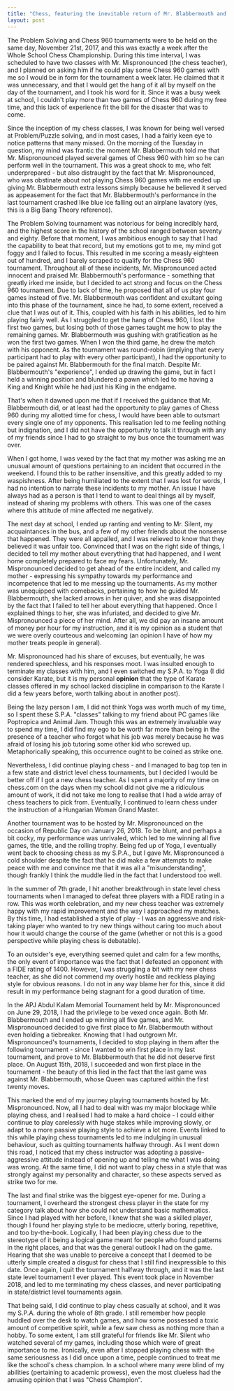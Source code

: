 ```yaml
---
title: "Chess, featuring the inevitable return of Mr. Blabbermouth and Mr. Silent - Part Three"
layout: post
---
```

The Problem Solving and Chess 960 tournaments were to be held on the same day, November 21st, 2017, and this was exactly a week after the Whole School Chess Championship. During this time interval, I was scheduled to have two classes with Mr. Mispronounced (the chess teacher), and I planned on asking him if he could play some Chess 960 games with me so I would be in form for the tournament a week later. He claimed that it was unnecessary, and that I would get the hang of it all by myself on the day of the tournament, and I took his word for it. Since it was a busy week at school, I couldn't play more than two games of Chess 960 during my free time, and this lack of experience fit the bill for the disaster that was to come.


Since the inception of my chess classes, I was known for being well versed at Problem/Puzzle solving, and in most cases, I had a fairly keen eye to notice patterns that many missed. On the morning of the Tuesday in question, my mind was frantic the moment Mr. Blabbermouth told me that Mr. Mispronounced played several games of Chess 960 with him so he can perform well in the tournament. This was a great shock to me, who felt underprepared - but also distraught by the fact that Mr. Mispronounced, who was obstinate about not playing Chess 960 games with me ended up giving Mr. Blabbermouth extra lessons simply because he believed it served as appeasement for the fact that Mr. Blabbermouth's performance in the last tournament crashed like blue ice falling out an airplane lavatory (yes, this is a Big Bang Theory reference). 

The Problem Solving tournament was notorious for being incredibly hard, and the highest score in the history of the school ranged between seventy and eighty. Before that moment, I was ambitious enough to say that I had the capability to beat that record, but my emotions got to me, my mind got foggy and I failed to focus. This resulted in me scoring a measly eighteen out of hundred, and I barely scraped to qualify for the Chess 960 tournament. Throughout all of these incidents, Mr. Mispronounced acted innocent and praised Mr. Blabbermouth's performance - something that greatly irked me inside, but I decided to act strong and focus on the Chess 960 tournament. Due to lack of time, he proposed that all of us play four games instead of five. Mr. Blabbermouth was confident and exultant going into this phase of the tournament, since he had, to some extent, received a clue that I was out of it. This, coupled with his faith in his abilities, led to him playing fairly well. As I struggled to get the hang of Chess 960, I lost the first two games, but losing both of those games taught me how to play the remaining games. Mr. Blabbermouth was gushing with gratification as he won the first two games. When I won the third game, he drew the match with his opponent. As the tournament was round-robin (implying that every participant had to play with every other participant), I had the opportunity to be paired against Mr. Blabbermouth for the final match. Despite Mr. Blabbermouth's "experience", I ended up drawing the game, but in fact I held a winning position and blundered a pawn which led to me having a King and Knight while he had just his King in the endgame. 

That's when it dawned upon me that if I received the guidance that Mr. Blabbermouth did, or at least had the opportunity to play games of Chess 960 during my allotted time for chess, I would have been able to outsmart every single one of my opponents. This realisation led to me feeling nothing but indignation, and I did not have the opportunity to talk it through with any of my friends since I had to go straight to my bus once the tournament was over.

When I got home, I was vexed by the fact that my mother was asking me an unusual amount of questions pertaining to an incident that occurred in the weekend. I found this to be rather insensitive, and this greatly added to my waspishness. After being humiliated to the extent that I was lost for words, I had no intention to narrate these incidents to my mother. An issue I have always had as a person is that I tend to want to deal things all by myself, instead of sharing my problems with others. This was one of the cases where this attitude of mine affected me negatively.

The next day at school, I ended up ranting and venting to Mr. Silent, my acquaintances in the bus, and a few of my other friends about the nonsense that happened. They were all appalled, and I was relieved to know that they believed it was unfair too. Convinced that I was on the right side of things, I decided to tell my mother about everything that had happened, and I went home completely prepared to face my fears. Unfortunately, Mr. Mispronounced decided to get ahead of the entire incident, and called my mother - expressing his sympathy towards my performance and incompetence that led to me messing up the tournaments. As my mother was unequipped with comebacks, pertaining to how he guided Mr. Blabbermouth, she lacked arrows in her quiver, and she was disappointed by the fact that I failed to tell her about everything that happened. Once I explained things to her, she was infuriated, and decided to give Mr. Mispronounced a piece of her mind. After all, we did pay an insane amount of money per hour for my instruction, and it is my opinion as a student that we were overly courteous and welcoming (an opinion I have of how my mother treats people in general). 

Mr. Mispronounced had his share of excuses, but eventually, he was rendered speechless, and his responses moot. I was insulted enough to terminate my classes with him, and I even switched my S.P.A. to Yoga (I did consider Karate, but it is my personal **opinion** that the type of Karate classes offered in my school lacked discipline in comparison to the Karate I did a few years before, worth talking about in another post). 

Being the lazy person I am, I did not think Yoga was worth much of my time, so I spent these S.P.A. "classes" talking to my friend about PC games like Poptropica and Animal Jam. Though this was an extremely invaluable way to spend my time, I did find my ego to be worth far more than being in the presence of a teacher who forgot what his job was merely because he was afraid of losing his job tutoring some other kid who screwed up. Metaphorically speaking, this occurrence ought to be coined as strike one.

Nevertheless, I did continue playing chess - and I managed to bag top ten in a few state and district level chess tournaments, but I decided I would be better off if I got a new chess teacher. As I spent a majority of my time on chess.com on the days when my school did not give me a ridiculous amount of work, it did not take me long to realise that I had a wide array of chess teachers to pick from. Eventually, I continued to learn chess under the instruction of a Hungarian Woman Grand Master. 

Another tournament was to be hosted by Mr. Mispronounced on the occasion of Republic Day on January 26, 2018. To be blunt, and perhaps a bit cocky, my performance was unrivaled, which led to me winning all five games, the title, and the rolling trophy. Being fed up of Yoga, I eventually went back to choosing chess as my S.P.A., but I gave Mr. Mispronounced a cold shoulder despite the fact that he did make a few attempts to make peace with me and convince me that it was all a "misunderstanding", though frankly I think the muddle lied in the fact that I understood too well.

In the summer of 7th grade, I hit another breakthrough in state level chess tournaments when I managed to defeat three players with a FIDE rating in a row. This was worth celebration, and my new chess teacher was extremely happy with my rapid improvement and the way I approached my matches. By this time, I had established a style of play - I was an aggressive and risk-taking player who wanted to try new things without caring too much about how it would change the course of the game (whether or not this is a good perspective while playing chess is debatable). 

To an outsider's eye, everything seemed quiet and calm for a few months, the only event of importance was the fact that I defeated an opponent with a FIDE rating of 1400. However, I was struggling a bit with my new chess teacher, as she did not commend my overly hostile and reckless playing style for obvious reasons. I do not in any way blame her for this, since it did result in my performance being stagnant for a good duration of time.

In the APJ Abdul Kalam Memorial Tournament held by Mr. Mispronounced on June 29, 2018, I had the privilege to be vexed once again. Both Mr. Blabbermouth and I ended up winning all five games, and Mr. Mispronounced decided to give first place to Mr. Blabbermouth without even holding a tiebreaker. Knowing that I had outgrown Mr. Mispronounced's tournaments, I decided to stop playing in them after the following tournament - since I wanted to win first place in my last tournament, and prove to Mr. Blabbermouth that he did not deserve first place. On August 15th, 2018, I succeeded and won first place in the tournament - the beauty of this lied in the fact that the last game was against Mr. Blabbermouth, whose Queen was captured within the first twenty moves. 

This marked the end of my journey playing tournaments hosted by Mr. Mispronounced. Now, all I had to deal with was my major blockage while playing chess, and I realised I had to make a hard choice - I could either continue to play carelessly with huge stakes while improving slowly, or adapt to a more passive playing style to achieve a lot more. Events linked to this while playing chess tournaments led to me indulging in unusual behaviour, such as quitting tournaments halfway through. As I went down this road, I noticed that my chess instructor was adopting a passive-aggressive attitude instead of opening up and telling me what I was doing was wrong. At the same time, I did not want to play chess in a style that was strongly against my personality and character, so these aspects served as strike two for me. 

The last and final strike was the biggest eye-opener for me. During a tournament, I overheard the strongest chess player in the state for my category talk about how she could not understand basic mathematics. Since I had played with her before, I knew that she was a skilled player, though I found her playing style to be mediocre, utterly boring, repetitive, and too by-the-book. Logically, I had been playing chess due to the stereotype of it being a logical game meant for people who found patterns in the right places, and that was the general outlook I had on the game. Hearing that she was unable to perceive a concept that I deemed to be utterly simple created a disgust for chess that I still find inexpressible to this date. Once again, I quit the tournament halfway through, and it was the last state level tournament I ever played. This event took place in November 2018, and led to me terminating my chess classes, and never participating in state/district level tournaments again.

That being said, I did continue to play chess casually at school, and it was my S.P.A. during the whole of 8th grade. I still remember how people huddled over the desk to watch games, and how some possessed a toxic amount of competitive spirit, while a few saw chess as nothing more than a hobby. To some extent, I am still grateful for friends like Mr. Silent who watched several of my games, including those which were of great importance to me. Ironically, even after I stopped playing chess with the same seriousness as I did once upon a time, people continued to treat me like the school's chess champion. In a school where many were blind of my abilities (pertaining to academic prowess), even the most clueless had the amusing opinion that I was "Chess Champion".
